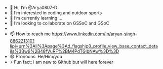 - 👋 Hi, I’m @Arya0807-D
- 👀 I’m interested in coding and outdoor sports
- 🌱 I’m currently learning ...
- 💞️ I’m looking to collaborate on GSSoC and GSoC
- 
- 📫 How to reach me https://www.linkedin.com/in/aryan-singh-886221310?lipi=urn%3Ali%3Apage%3Ad_flagship3_profile_view_base_contact_details%3Bw9%2B48fVuRF%2BM4PdTGlbNAw%3D%3D
- 😄 Pronouns: He/Him/you
- ⚡ Fun fact: I am new to Github but will here forever

<!---
Arya0807-D/Arya0807-D is a ✨ special ✨ repository because its `README.md` (this file) appears on your GitHub profile.
You can click the Preview link to take a look at your changes.
--->
